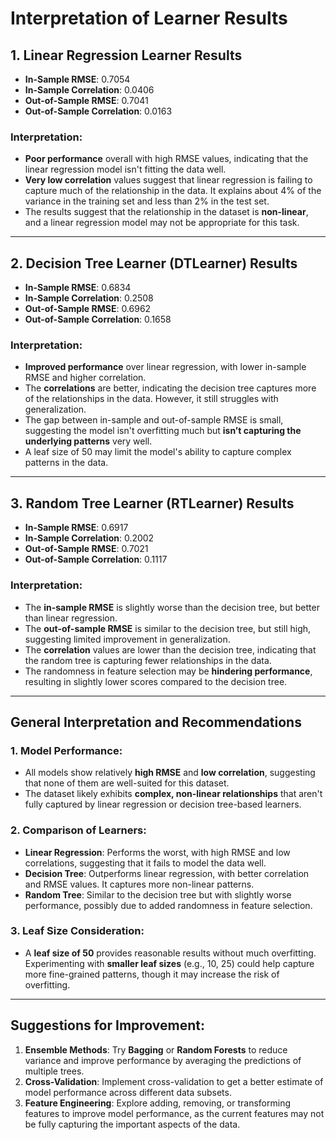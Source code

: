 # Interpretation of Learner Results

## 1. Linear Regression Learner Results
- **In-Sample RMSE**: 0.7054
- **In-Sample Correlation**: 0.0406
- **Out-of-Sample RMSE**: 0.7041
- **Out-of-Sample Correlation**: 0.0163

### Interpretation:
- **Poor performance** overall with high RMSE values, indicating that the linear regression model isn't fitting the data well.
- **Very low correlation** values suggest that linear regression is failing to capture much of the relationship in the data. It explains about 4% of the variance in the training set and less than 2% in the test set.
- The results suggest that the relationship in the dataset is **non-linear**, and a linear regression model may not be appropriate for this task.

---

## 2. Decision Tree Learner (DTLearner) Results
- **In-Sample RMSE**: 0.6834
- **In-Sample Correlation**: 0.2508
- **Out-of-Sample RMSE**: 0.6962
- **Out-of-Sample Correlation**: 0.1658

### Interpretation:
- **Improved performance** over linear regression, with lower in-sample RMSE and higher correlation.
- The **correlations** are better, indicating the decision tree captures more of the relationships in the data. However, it still struggles with generalization.
- The gap between in-sample and out-of-sample RMSE is small, suggesting the model isn't overfitting much but **isn’t capturing the underlying patterns** very well.
- A leaf size of 50 may limit the model's ability to capture complex patterns in the data.

---

## 3. Random Tree Learner (RTLearner) Results
- **In-Sample RMSE**: 0.6917
- **In-Sample Correlation**: 0.2002
- **Out-of-Sample RMSE**: 0.7021
- **Out-of-Sample Correlation**: 0.1117

### Interpretation:
- The **in-sample RMSE** is slightly worse than the decision tree, but better than linear regression.
- The **out-of-sample RMSE** is similar to the decision tree, but still high, suggesting limited improvement in generalization.
- The **correlation** values are lower than the decision tree, indicating that the random tree is capturing fewer relationships in the data.
- The randomness in feature selection may be **hindering performance**, resulting in slightly lower scores compared to the decision tree.

---

## General Interpretation and Recommendations

### 1. Model Performance:
- All models show relatively **high RMSE** and **low correlation**, suggesting that none of them are well-suited for this dataset.
- The dataset likely exhibits **complex, non-linear relationships** that aren't fully captured by linear regression or decision tree-based learners.

### 2. Comparison of Learners:
- **Linear Regression**: Performs the worst, with high RMSE and low correlations, suggesting that it fails to model the data well.
- **Decision Tree**: Outperforms linear regression, with better correlation and RMSE values. It captures more non-linear patterns.
- **Random Tree**: Similar to the decision tree but with slightly worse performance, possibly due to added randomness in feature selection.

### 3. Leaf Size Consideration:
- A **leaf size of 50** provides reasonable results without much overfitting. Experimenting with **smaller leaf sizes** (e.g., 10, 25) could help capture more fine-grained patterns, though it may increase the risk of overfitting.

---

## Suggestions for Improvement:
1. **Ensemble Methods**: Try **Bagging** or **Random Forests** to reduce variance and improve performance by averaging the predictions of multiple trees.
2. **Cross-Validation**: Implement cross-validation to get a better estimate of model performance across different data subsets.
3. **Feature Engineering**: Explore adding, removing, or transforming features to improve model performance, as the current features may not be fully capturing the important aspects of the data.
